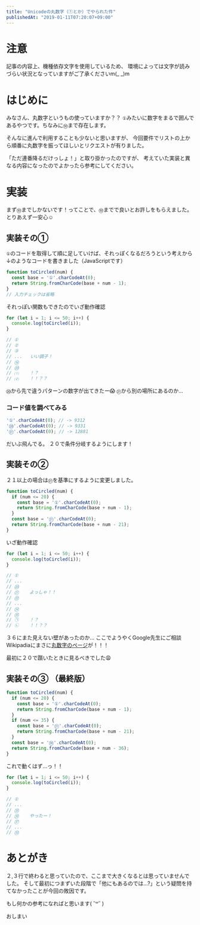 ```yaml
---
title: "Unicodeの丸数字（①とか）でやられた件"
publishedAt: "2019-01-11T07:20:07+09:00"
---
```


# 注意
記事の内容上、機種依存文字を使用しているため、
環境によっては文字が読みづらい状況となっていますがご了承くださいm(_ _)m

# はじめに
みなさん、丸数字というもの使っていますか？？
`①`みたいに数字をまるで囲んであるやつです。ちなみに`㊿`まで存在します。

そんなに進んで利用することも少ないと思いますが、
今回要件でリストの上から順番に丸数字を振ってほしいとリクエストが有りました。

「ただ連番降るだけっしょ！」と取り掛かったのですが、
考えていた実装と異なる内容になったのでよかったら参考にしてください。

# 実装
まず`㊿`までしかないです！ってことで、`㊿`までで良いとお許しをもらえました。
とりあえず一安心:relaxed:

## 実装その①

`①`のコードを取得して順に足していけば、それっぽくなるだろうという考えから
↓のようなコードを書きました（JavaScriptです）

```javascript
function toCircled(num) {
  const base = '①'.charCodeAt(0);
  return String.fromCharCode(base + num - 1);
}
// 入力チェックは省略
```
それっぽい関数もできたのでいざ動作確認

```javascript
for (let i = 1; i <= 50; i++) {
  console.log(toCircled(i));
}

// ①
// ②
// ③
// ...   いい調子！
// ⑲
// ⑳
// ⑴    ！？
// ⑵    ！！？？
```

`⑳`から先で違うパターンの数字が出てきたー:scream:
`㉑`から別の場所にあるのか...

### コード値を調べてみる

```javascript
'①'.charCodeAt(0); // -> 9312
'⑳'.charCodeAt(0); // -> 9331
'㉑'.charCodeAt(0); // -> 12881
```
だいぶ飛んでる。
２０で条件分岐するようにします！

## 実装その②

２１以上の場合は`㉑`を基準にするように変更しました。

```javascript
function toCircled(num) {
  if (num <= 20) {
    const base = '①'.charCodeAt(0);
    return String.fromCharCode(base + num - 1);
  }
  const base = '㉑'.charCodeAt(0);
  return String.fromCharCode(base + num - 21);
}
```
いざ動作確認

```javascript
for (let i = 1; i <= 50; i++) {
  console.log(toCircled(i));
}

// ①
// ...
// ⑳
// ㉑    よっしゃ！！
// ㉒
// ...
// ㉞
// ㉟
// ㉠    ！？
// ㉡    ！！？？
```

３６にまた見えない壁があったのか...
ここでようやくGoogle先生にご相談　
Wikipadiaにまさに[丸数字のページ](https://ja.wikipedia.org/wiki/%E4%B8%B8%E6%95%B0%E5%AD%97)が！！！

最初に２０で躓いたときに見るべきでした:weary:

## 実装その③ （最終版）

```javascript
function toCircled(num) {
  if (num <= 20) {
    const base = '①'.charCodeAt(0);
    return String.fromCharCode(base + num - 1);
  }
  if (num <= 35) {
    const base = '㉑'.charCodeAt(0);
    return String.fromCharCode(base + num - 21);
  }
  const base = '㊱'.charCodeAt(0);
  return String.fromCharCode(base + num - 36);
}
```
これで動くはず...っ！！


```javascript
for (let i = 1; i <= 50; i++) {
  console.log(toCircled(i));
}

// ①
// ...
// ㉟
// ㊱    やったー！
// ㊲
// ...
// ㊿
```

# あとがき
２,３行で終わると思っていたので、ここまで大きくなるとは思っていませんでした。
そして最初につまずいた段階で「他にもあるのでは...?」という疑問を持てなかったことが今回の敗因です。

もし何かの参考になればと思います( ˘꒳˘  )

おしまい

